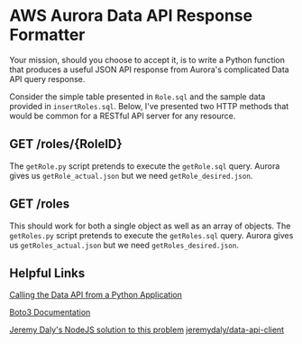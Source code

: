 # AWS Aurora Data API Response Formatter
Your mission, should you choose to accept it, is to write a Python function that produces a useful JSON API response from Aurora's complicated Data API query response.

Consider the simple table presented in `Role.sql` and the sample data provided in `insertRoles.sql`. Below, I've presented two HTTP methods that would be common for a RESTful API server for any resource.

## GET /roles/{RoleID}

The `getRole.py` script pretends to execute the `getRole.sql` query. Aurora gives us `getRole_actual.json` but we need `getRole_desired.json`.

## GET /roles

This should work for both a single object as well as an array of objects. The `getRoles.py` script pretends to execute the `getRoles.sql` query. Aurora gives us `getRoles_actual.json` but we need `getRoles_desired.json`.

## Helpful Links

[Calling the Data API from a Python Application](https://docs.aws.amazon.com/AmazonRDS/latest/AuroraUserGuide/data-api.html#data-api.calling.python)

[Boto3 Documentation](https://boto3.amazonaws.com/v1/documentation/api/latest/reference/services/rds-data.html)

[Jeremy Daly's NodeJS solution to this problem](https://www.jeremydaly.com/aurora-serverless-data-api-a-first-look/) [jeremydaly/data-api-client](https://github.com/jeremydaly/data-api-client)
